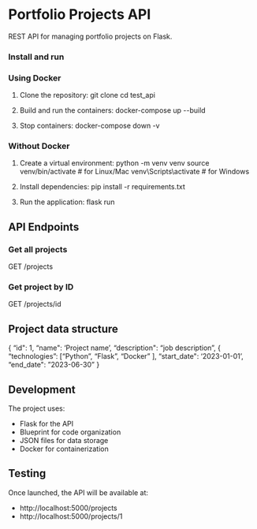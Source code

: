 # Portfolio Projects API

REST API for managing portfolio projects on Flask.

### Install and run

### Using Docker

1. Clone the repository:
git clone <url repository>
cd test_api

2. Build and run the containers:
docker-compose up --build

3. Stop containers:
docker-compose down -v

### Without Docker

1. Create a virtual environment:
python -m venv venv
source venv/bin/activate # for Linux/Mac
venv\Scripts\activate # for Windows

2. Install dependencies:
pip install -r requirements.txt

3. Run the application:
flask run

## API Endpoints

### Get all projects
GET /projects

### Get project by ID
GET /projects/id

## Project data structure

{
  “id": 1,
  “name": ‘Project name’,
  “description": “job description”,
  { “technologies”: [“Python”, “Flask”, “Docker” ],
  “start_date": ‘2023-01-01’,
  “end_date": ”2023-06-30”
}

## Development

The project uses:
- Flask for the API
- Blueprint for code organization
- JSON files for data storage
- Docker for containerization

## Testing

Once launched, the API will be available at:
- http://localhost:5000/projects
- http://localhost:5000/projects/1